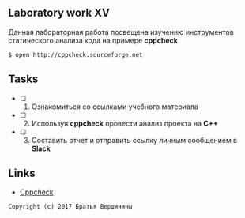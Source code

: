 ## Laboratory work XV

Данная лабораторная работа посвещена изучению инструментов статического анализа кода на примере **cppcheck**

```ShellSession
$ open http://cppcheck.sourceforge.net
```

## Tasks

- [ ] 1. Ознакомиться со ссылками учебного материала
- [ ] 2. Используя **cppcheck** провести анализ проекта на **C++**
- [ ] 3. Составить отчет и отправить ссылку личным сообщением в **Slack**

## Links

- [Cppcheck](http://cppcheck.sourceforge.net/manual.pdf)

```
Copyright (c) 2017 Братья Вершинины
```
